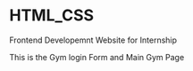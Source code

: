 # HTML_CSS
Frontend Developemnt Website for Internship

This is the Gym login Form and Main Gym Page
